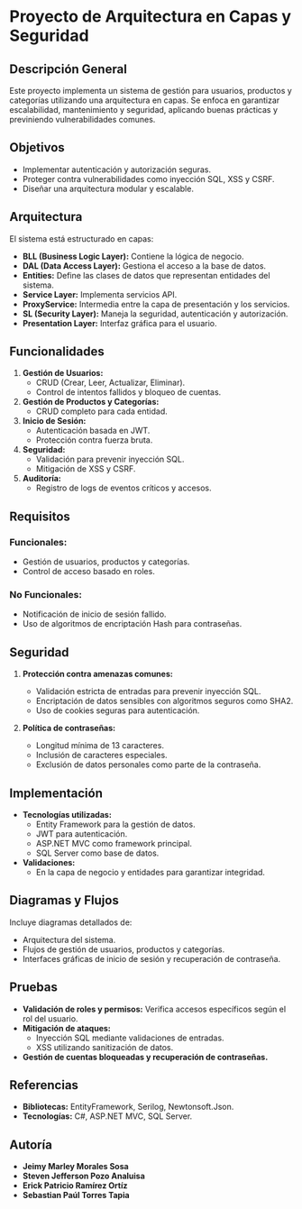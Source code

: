 # Proyecto de Arquitectura en Capas y Seguridad

## Descripción General
Este proyecto implementa un sistema de gestión para usuarios, productos y categorías utilizando una arquitectura en capas. Se enfoca en garantizar escalabilidad, mantenimiento y seguridad, aplicando buenas prácticas y previniendo vulnerabilidades comunes.

## Objetivos
- Implementar autenticación y autorización seguras.
- Proteger contra vulnerabilidades como inyección SQL, XSS y CSRF.
- Diseñar una arquitectura modular y escalable.

## Arquitectura
El sistema está estructurado en capas:
- **BLL (Business Logic Layer):** Contiene la lógica de negocio.
- **DAL (Data Access Layer):** Gestiona el acceso a la base de datos.
- **Entities:** Define las clases de datos que representan entidades del sistema.
- **Service Layer:** Implementa servicios API.
- **ProxyService:** Intermedia entre la capa de presentación y los servicios.
- **SL (Security Layer):** Maneja la seguridad, autenticación y autorización.
- **Presentation Layer:** Interfaz gráfica para el usuario.

## Funcionalidades
1. **Gestión de Usuarios:**
   - CRUD (Crear, Leer, Actualizar, Eliminar).
   - Control de intentos fallidos y bloqueo de cuentas.
2. **Gestión de Productos y Categorías:**
   - CRUD completo para cada entidad.
3. **Inicio de Sesión:**
   - Autenticación basada en JWT.
   - Protección contra fuerza bruta.
4. **Seguridad:**
   - Validación para prevenir inyección SQL.
   - Mitigación de XSS y CSRF.
5. **Auditoría:**
   - Registro de logs de eventos críticos y accesos.

## Requisitos
### Funcionales:
- Gestión de usuarios, productos y categorías.
- Control de acceso basado en roles.

### No Funcionales:
- Notificación de inicio de sesión fallido.
- Uso de algoritmos de encriptación Hash para contraseñas.

## Seguridad
1. **Protección contra amenazas comunes:**
   - Validación estricta de entradas para prevenir inyección SQL.
   - Encriptación de datos sensibles con algoritmos seguros como SHA2.
   - Uso de cookies seguras para autenticación.

2. **Política de contraseñas:**
   - Longitud mínima de 13 caracteres.
   - Inclusión de caracteres especiales.
   - Exclusión de datos personales como parte de la contraseña.

## Implementación
- **Tecnologías utilizadas:**
  - Entity Framework para la gestión de datos.
  - JWT para autenticación.
  - ASP.NET MVC como framework principal.
  - SQL Server como base de datos.
- **Validaciones:**
  - En la capa de negocio y entidades para garantizar integridad.

## Diagramas y Flujos
Incluye diagramas detallados de:
- Arquitectura del sistema.
- Flujos de gestión de usuarios, productos y categorías.
- Interfaces gráficas de inicio de sesión y recuperación de contraseña.

## Pruebas
- **Validación de roles y permisos:** Verifica accesos específicos según el rol del usuario.
- **Mitigación de ataques:**
  - Inyección SQL mediante validaciones de entradas.
  - XSS utilizando sanitización de datos.
- **Gestión de cuentas bloqueadas y recuperación de contraseñas.**

## Referencias
- **Bibliotecas:** EntityFramework, Serilog, Newtonsoft.Json.
- **Tecnologías:** C#, ASP.NET MVC, SQL Server.

## Autoría
- **Jeimy Marley Morales Sosa**
- **Steven Jefferson Pozo Analuisa**
- **Erick Patricio Ramírez Ortíz**
- **Sebastian Paúl Torres Tapia**
